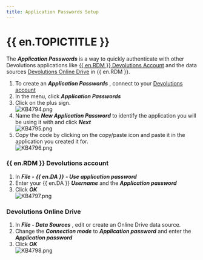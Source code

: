 ```yaml
---
title: Application Passwords Setup
---
```

# {{ en.TOPICTITLE }}
The ***Application Passwords*** is a way to quickly authenticate with other Devolutions applications like <a href="#account">{{ en.RDM }} Devolutions Account</a> and the data sources <a href="#data">Devolutions Online Drive</a> in {{ en.RDM }}.  

1. To create an ***Application Passwords*** , connect to your [Devolutions account](https://portal.devolutions.com/)
1. In the menu, click ***Application Passwords***
1. Click on the plus sign.  
![KB4794.png](/img/en/kb/KB4794.png)
1. Name the ***New Application Password*** to identify the application you will be using it with and click ***Next***  
![KB4795.png](/img/en/kb/KB4795.png)
1. Copy the code by clicking on the copy/paste icon and paste it in the application you created it for.  
![KB4796.png](/img/en/kb/KB4796.png)
### {{ en.RDM }} Devolutions account
<a name="account"></a>

1. In ***File -*** ***{{ en.DA }}*** ***- Use application password***
1. Enter your {{ en.DA }} &#32; ***Username*** and the ***Application password***
1. Click ***OK***  
![KB4797.png](/img/en/kb/KB4797.png)
### Devolutions Online Drive
<a name="data"></a>

1. In ***File - Data Sources*** , edit or create an Online Drive data source.
1. Change the ***Connection mode*** to ***Application password*** and enter the ***Application password***
1. Click ***OK***  
![KB4798.png](/img/en/kb/KB4798.png)
